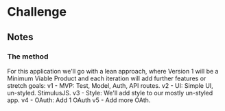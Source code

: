 # Challenge

## Notes

### The method

For this application we'll go with a lean approach, where Version 1 will be a Minimum Viable Product and each iteration will add further features or stretch goals:
v1 - MVP: Test, Model, Auth, API routes.
v2 - UI: Simple UI, un-styled. StimulusJS.
v3 - Style: We'll add style to our mostly un-styled app.
v4 - OAuth: Add 1 OAuth
v5 - Add more OAth.
